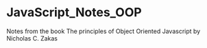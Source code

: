 # JavaScript_Notes_OOP
Notes from the book The principles of Object Oriented Javascript by Nicholas C. Zakas
